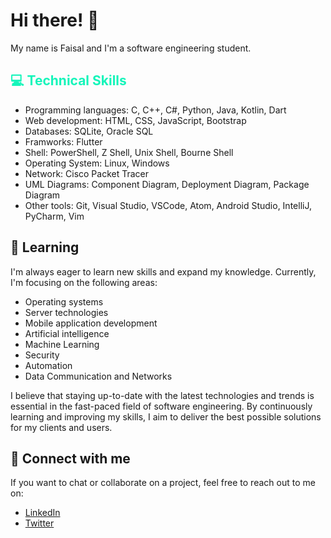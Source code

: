 # Hi there! 👋

My name is Faisal and I'm a software engineering student.

<h2 style="color:#15F5BA"> 💻 Technical Skills </h2>

- Programming languages: C, C++, C#, Python, Java, Kotlin, Dart
- Web development: HTML, CSS, JavaScript, Bootstrap
- Databases: SQLite, Oracle SQL
- Framworks: Flutter
- Shell: PowerShell, Z Shell, Unix Shell, Bourne Shell
- Operating System: Linux, Windows
- Network: Cisco Packet Tracer
- UML Diagrams: Component Diagram, Deployment Diagram, Package Diagram
- Other tools: Git, Visual Studio, VSCode, Atom, Android Studio, IntelliJ, PyCharm, Vim

## 🌱 Learning

I'm always eager to learn new skills and expand my knowledge. Currently, I'm focusing on the following areas:

- Operating systems
- Server technologies
- Mobile application development
- Artificial intelligence
- Machine Learning
- Security
- Automation
- Data Communication and Networks

I believe that staying up-to-date with the latest technologies and trends is essential in the fast-paced field of software engineering. By continuously learning and improving my skills, I aim to deliver the best possible solutions for my clients and users.

## 🔗 Connect with me

If you want to chat or collaborate on a project, feel free to reach out to me on:

- [LinkedIn](https://www.linkedin.com/in/faisal-dawod-170603211)
- [Twitter](https://www.twitter.com/@FaisalDawod55)
